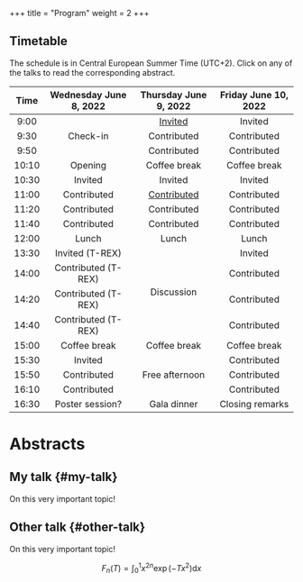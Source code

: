 +++
title = "Program"
weight = 2
+++

## Timetable

The schedule is in Central European Summer Time (UTC+2).  Click on any of the
talks to read the corresponding abstract.

<table>
<thead>
<tr class="header">
<th style="text-align: center;">Time</th>
<th style="text-align: center;">Wednesday June 8, 2022</th>
<th style="text-align: center;">Thursday June 9, 2022</th>
<th style="text-align: center;">Friday June 10, 2022</th>
</tr>
</thead>
  <tbody id="x">
   <tr style="text-align: center;">
      <td>9:00</td>
      <!-- Day 1 -->
      <td rowspan="3">Check-in</td>
      <!-- Day 2 -->
      <td><a href="#my-talk">Invited</a></td>
      <!-- Day 3 -->
      <td>Invited</td>
   </tr>
   <tr style="text-align: center;">
      <td>9:30</td>
      <!-- Day 1 -->
      <!-- Day 2 -->
      <td>Contributed</td>
      <!-- Day 3 -->
      <td>Contributed</td>
   </tr>
   <tr style="text-align: center;">
      <td>9:50</td>
      <!-- Day 1 -->
      <!-- Day 2 -->
      <td>Contributed</td>
      <!-- Day 3 -->
      <td>Contributed</td>
   </tr>
   <tr style="text-align: center;">
      <td>10:10</td>
      <!-- Day 1 -->
      <td>Opening</td>
      <!-- Day 2 -->
      <td>Coffee break</td>
      <!-- Day 3 -->
      <td>Coffee break</td>
   </tr>
   <tr style="text-align: center;">
      <td>10:30</td>
      <!-- Day 1 -->
      <td>Invited</td>
      <!-- Day 2 -->
      <td>Invited</td>
      <!-- Day 3 -->
      <td>Invited</td>
   </tr>
   <tr style="text-align: center;">
      <td>11:00</td>
      <!-- Day 1 -->
      <td>Contributed</td>
      <!-- Day 2 -->
      <td><a href="#other-talk">Contributed</a></td>
      <!-- Day 3 -->
      <td>Contributed</td>
   </tr>
   <tr style="text-align: center;">
      <td>11:20</td>
      <!-- Day 1 -->
      <td>Contributed</td>
      <!-- Day 2 -->
      <td>Contributed</td>
      <!-- Day 3 -->
      <td>Contributed</td>
   </tr>
   <tr style="text-align: center;">
      <td>11:40</td>
      <!-- Day 1 -->
      <td>Contributed</td>
      <!-- Day 2 -->
      <td>Contributed</td>
      <!-- Day 3 -->
      <td>Contributed</td>
   </tr>
   <tr style="text-align: center;">
      <td>12:00</td>
      <!-- Day 1 -->
      <td>Lunch</td>
      <!-- Day 2 -->
      <td>Lunch</td>
      <!-- Day 3 -->
      <td>Lunch</td>
   </tr>
   <tr style="text-align: center;">
      <td>13:30</td>
      <!-- Day 1 -->
      <td>Invited (T-REX)</td>
      <!-- Day 2 -->
      <td rowspan="4">Discussion</td>
      <!-- Day 3 -->
      <td>Invited</td>
   </tr>
   <tr style="text-align: center;">
      <td>14:00</td>
      <!-- Day 1 -->
      <td>Contributed (T-REX)</td>
      <!-- Day 2 -->
      <!-- Day 3 -->
      <td>Contributed</td>
   </tr>
   <tr style="text-align: center;">
      <td>14:20</td>
      <td>Contributed (T-REX)</td>
      <!-- Day 2 Discussion -->
      <td>Contributed</td>
   </tr>
   <tr style="text-align: center;">
      <td>14:40</td>
      <!-- Day 1 -->
      <td>Contributed (T-REX)</td>
      <!-- Day 2 -->
      <!-- Day 3 -->
      <td>Contributed</td>
   </tr>
   <tr style="text-align: center;">
      <td>15:00</td>
      <!-- Day 1 -->
      <td>Coffee break</td>
      <!-- Day 2 -->
      <td>Coffee break</td>
      <!-- Day 3 -->
      <td>Coffee break</td>
   </tr>
   <tr style="text-align: center;">
      <td>15:30</td>
      <!-- Day 1 -->
      <td>Invited</td>
      <!-- Day 2 -->
      <td rowspan="3">Free afternoon</td>
      <!-- Day 3 -->
      <td>Contributed</td>
   </tr>
   <tr style="text-align: center;">
      <td>15:50</td>
      <!-- Day 1 -->
      <td>Contributed</td>
      <!-- Day 2 -->
      <!-- Day 3 -->
      <td>Contributed</td>
   </tr>
   <tr style="text-align: center;">
      <td>16:10</td>
      <!-- Day 1 -->
      <td>Contributed</td>
      <!-- Day 2 -->
      <!-- Day 3 -->
      <td>Contributed</td>
   </tr>
   <tr style="text-align: center;">
      <td>16:30</td>
      <!-- Day 1 -->
      <td>Poster session?</td>
      <!-- Day 2 -->
      <td>Gala dinner</td>
      <!-- Day 3 -->
      <td>Closing remarks</td>
   </tr>
  </tbody>
</table>

# Abstracts

## My talk {#my-talk}

On this very important topic!

## Other talk {#other-talk}

On this very important topic!

$$
 F_{n}(T) = \int_{0}^{1} x^{2n}\exp(-Tx^{2})\mathrm{d}x
$$
